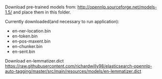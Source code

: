 Download pre-trained models from: http://opennlp.sourceforge.net/models-1.5/ and place them in this folder.

Currently downloaded(and necessary to run application):
- en-ner-location.bin
- en-token.bin
- en-pos-maxent.bin
- en-chunker.bin
- en-sent.bin

Download en-lemmatizer.dict
https://raw.githubusercontent.com/richardwilly98/elasticsearch-opennlp-auto-tagging/master/src/main/resources/models/en-lemmatizer.dict